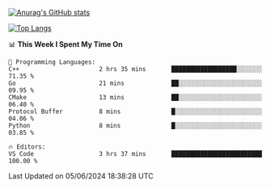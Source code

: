 [![Anurag's GitHub stats](https://github-readme-stats.vercel.app/api?username=wugouzi&count_private=true)](https://github.com/anuraghazra/github-readme-stats)

[![Top Langs](https://github-readme-stats.vercel.app/api/top-langs/?username=wugouzi&layout=compact&count_private=true&hide=html)](https://github.com/anuraghazra/github-readme-stats)

<!--START_SECTION:waka-->
📊 **This Week I Spent My Time On** 

```text
💬 Programming Languages: 
C++                      2 hrs 35 mins       ██████████████████░░░░░░░   71.35 % 
Go                       21 mins             ██░░░░░░░░░░░░░░░░░░░░░░░   09.95 % 
CMake                    13 mins             ██░░░░░░░░░░░░░░░░░░░░░░░   06.40 % 
Protocol Buffer          8 mins              █░░░░░░░░░░░░░░░░░░░░░░░░   04.06 % 
Python                   8 mins              █░░░░░░░░░░░░░░░░░░░░░░░░   03.85 % 

🔥 Editors: 
VS Code                  3 hrs 37 mins       █████████████████████████   100.00 % 
```


 Last Updated on 05/06/2024 18:38:28 UTC
<!--END_SECTION:waka-->

<!--
**wugouzi/wugouzi** is a ✨ _special_ ✨ repository because its `README.md` (this file) appears on your GitHub profile.

Here are some ideas to get you started:

- 🔭 I’m currently working on ...
- 🌱 I’m currently learning ...
- 👯 I’m looking to collaborate on ...
- 🤔 I’m looking for help with ...
- 💬 Ask me about ...
- 📫 How to reach me: ...
- 😄 Pronouns: ...
- ⚡ Fun fact: ...
-->
